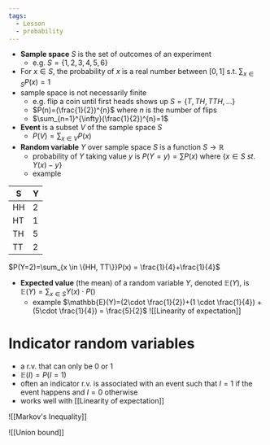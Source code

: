 ```yaml
---
tags:
  - Lesson
  - probability
---
```

- **Sample space** $S$ is the set of outcomes of an experiment
	- e.g. $S = \{1,2,3,4,5,6\}$ 
- For $x \in S$, the probability of $x$ is a real number between $[0,1]$ s.t. $\sum_{x \in S}P(x) = 1$ 
- sample space is not necessarily finite
	- e.g. flip a coin until first heads shows up $S=\{T, TH,TTH,...\}$ 
	- $P(n)=(\frac{1}{2})^{n}$ where $n$ is the number of flips		
	- $\sum_{n=1}^{\infty}(\frac{1}{2})^{n}=1$ 
- **Event** is a subset $V$ of the sample space $S$ 
	- $P(V) = \sum_{x \in V} P(x)$ 
- **Random variable** $Y$ over sample space $S$ is a function $S \to \mathbb{R}$ 
	- probability of $Y$ taking value $y$ is $P(Y=y) = \sum P(x)$ where $\{x \in S$ $st.$ $Y(x) - y \}$
	- example 

| S   | Y   |
| --- | --- |
| HH  | 2   |
| HT  | 1   |
| TH  | 5   |
| TT  | 2   |
$P(Y=2)=\sum_{x \in \{HH, TT\}}P(x) = \frac{1}{4}+\frac{1}{4}$

- **Expected value** (the mean) of a random variable $Y$, denoted $\mathbb{E}(Y)$, is $\mathbb{E}(Y) = \sum_{x \in S}Y(x)\cdot P()$ 
	- example $\mathbb{E}(Y)=(2\cdot \frac{1}{2})+(1 \cdot \frac{1}{4}) + (5\cdot \frac{1}{4}) = \frac{5}{2}$
![[Linearity of expectation]]
# Indicator random variables
- a r.v. that can only be $0$ or $1$
- $\mathbb{E}(I)=P(I=1)$
- often an indicator r.v. is associated with an event such that $I=1$ if the event happens and $I=0$ otherwise
- works well with [[Linearity of expectation]]


![[Markov's Inequality]]

![[Union bound]]